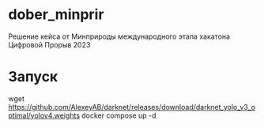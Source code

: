 # dober_minprir
Решение кейса от Минприроды международного этапа хакатона Цифровой Прорыв 2023

# Запуск

wget https://github.com/AlexeyAB/darknet/releases/download/darknet_yolo_v3_optimal/yolov4.weights
docker compose up -d
